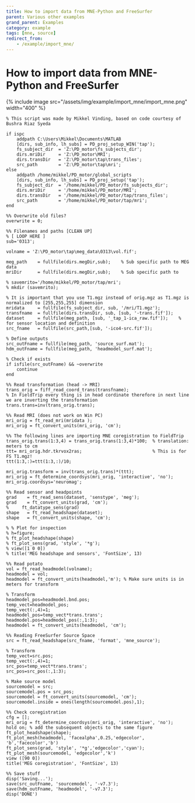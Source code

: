 ```yaml
---
title: How to import data from MNE-Python and FreeSurfer
parent: Various other examples
grand_parent: Examples
category: example
tags: [mne, source]
redirect_from:
    - /example/import_mne/
---
```


# How to import data from MNE-Python and FreeSurfer

{% include image src="/assets/img/example/import_mne/import_mne.png" width="400" %}

    % This script was made by Mikkel Vinding, based on code courtesy of Bushra Riaz Syeda

    if ispc
        addpath C:\Users\Mikkel\Documents\MATLAB
        [dirs, sub_info, lh_subs] = PD_proj_setup_WIN('tap');
        fs_subject_dir  = 'Z:\PD_motor\fs_subjects_dir';
        dirs.mriDir     = 'Z:\PD_motor\MRI';
        dirs.transDir   = 'Z:\PD_motor\tap\trans_files';
        src_path        = 'Z:\PD_motor\tap\mri';
    else
        addpath /home/mikkel/PD_motor/global_scripts
        [dirs, sub_info, lh_subs] = PD_proj_setup('tap');
        fs_subject_dir  = '/home/mikkel/PD_motor/fs_subjects_dir';
        dirs.mriDir     = '/home/mikkel/PD_motor/MRI';
        dirs.transDir   = '/home/mikkel/PD_motor/tap/trans_files';
        src_path        = '/home/mikkel/PD_motor/tap/mri';
    end

    %% Overwrite old files?
    overwrite = 0;

    %% Filenames and paths [CLEAN UP]
    % [ LOOP HERE ]
    sub='0313';

    volname = 'Z:\PD_motor\tap\meg_data\0313\vol.fif';

    meg_path    = fullfile(dirs.megDir,sub);    % Sub specific path to MEG data
    mriDir      = fullfile(dirs.megDir,sub);    % Sub specific path to

    % savemrito='/home/mikkel/PD_motor/tap/mri';
    % mkdir (savemrito);

    % It is important that you use T1.mgz instead of orig.mgz as T1.mgz is normalized to [255,255,255] dimension
    mridata     = fullfile(fs_subject_dir, sub, '/mri/T1.mgz');
    transfname  = fullfile(dirs.transDir, sub, [sub, '-trans.fif']);
    dataset     = fullfile(meg_path, [sub, '_tap_1-ica_raw.fif']);    % for sensor location and definition
    src_fname   = fullfile(src_path,[sub, '-ico4-src.fif']);

    % Define outputs
    src_outFname = fullfile(meg_path, 'source_surf.mat');
    hdm_outFname = fullfile(meg_path, 'headmodel_surf.mat');

    % Check if exists
    if isfile(src_outFname) && ~overwrite
        continue
    end

    %% Read transformation (head -> MRI)
    trans_orig = fiff_read_coord_trans(transfname);
    % In FieldTrip every thing is in head cordinate therefore in next line we are inverting the transformation
    trans.trans=inv(trans_orig.trans);

    %% Read MRI (does not work on Win PC)
    mri_orig = ft_read_mri(mridata );
    mri_orig = ft_convert_units(mri_orig, 'cm');

    %% The following lines are importing MNE coregistration to FieldTrip
    trans_orig.trans(1:3,4) = trans_orig.trans(1:3,4)*100;  % translation: meters to cm
    ttt= mri_orig.hdr.tkrvox2ras;                           % This is for FS T1.mgz!
    ttt(1:3,:)=ttt(1:3,:)/10;

    mri_orig.transform = inv(trans_orig.trans)*(ttt);
    mri_orig = ft_determine_coordsys(mri_orig, 'interactive', 'no');
    mri_orig.coordsys='neuromag';

    %% Read sensor and headpoints
    grad    = ft_read_sens(dataset, 'senstype', 'meg');
    grad    = ft_convert_units(grad, 'cm');
    %     ft_datatype_sens(grad)
    shape   = ft_read_headshape(dataset);
    shape   = ft_convert_units(shape, 'cm');

    % % Plot for inspection
    % h=figure;
    % ft_plot_headshape(shape)
    % ft_plot_sens(grad, 'style', '*g');
    % view([1 0 0])
    % title('MEG headshape and sensors', 'FontSize', 13)

    %% Read potato
    vol = ft_read_headmodel(volname);
    headmodel = vol;
    headmodel = ft_convert_units(headmodel,'m'); % Make sure units is in meters for transform

    % Transform
    headmodel_pos=headmodel.bnd.pos;
    temp_vect=headmodel_pos;
    temp_vect(:,4)=1;
    headmodel_pos=temp_vect*trans.trans';
    headmodel.pos=headmodel_pos(:,1:3);
    headmodel = ft_convert_units(headmodel, 'cm');

    %% Reading FreeSurfer Source Space
    src = ft_read_headshape(src_fname, 'format', 'mne_source');

    % Transform
    temp_vect=src.pos;
    temp_vect(:,4)=1;
    src_pos=temp_vect*trans.trans';
    src_pos=src_pos(:,1:3);

    % Make source model
    sourcemodel = src;
    sourcemodel.pos = src_pos;
    sourcemodel = ft_convert_units(sourcemodel, 'cm');
    sourcemodel.inside = ones(length(sourcemodel.pos),1);

    %% Check coregistration
    cfg = [];
    mri_orig = ft_determine_coordsys(mri_orig, 'interactive', 'no');
    hold on; % add the subsequent objects to the same figure
    ft_plot_headshape(shape);
    ft_plot_mesh(headmodel, 'facealpha',0.25,'edgecolor', 'b','facecolor','b')
    ft_plot_sens(grad, 'style', '*g','edgecolor','cyan');
    ft_plot_mesh(sourcemodel, 'edgecolor','k')
    view ([90 0])
    title('MEG coregistration', 'FontSize', 13)

    %% Save stuff
    disp('Saving...');
    save(src_outFname, 'sourcemodel', '-v7.3');
    save(hdm_outFname, 'headmodel', '-v7.3');
    disp('DONE')

